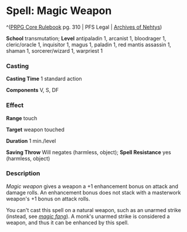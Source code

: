 # Spell: Magic Weapon

^([PRPG Core Rulebook][ss-magic-weapon] pg. 310 | PFS Legal | [Archives of Nehtys][sn-magic-weapon])

**School** transmutation; **Level** antipaladin 1, arcanist 1, bloodrager 1, cleric/oracle 1, inquisitor 1, magus 1, paladin 1, red mantis assassin 1, shaman 1, sorcerer/wizard 1, warpriest 1

### Casting

**Casting Time** 1 standard action  

**Components** V, S, DF

### Effect

**Range** touch  

**Target** weapon touched  

**Duration** 1 min./level  

**Saving Throw** Will negates (harmless, object); **Spell Resistance** yes (harmless, object)

### Description

_Magic weapon_ gives a weapon a +1 enhancement bonus on attack and damage rolls. An enhancement bonus does not stack with a masterwork weapon's +1 bonus on attack rolls.  

You can't cast this spell on a natural weapon, such as an unarmed strike (instead, see _[magic fang]_). A monk's unarmed strike is considered a weapon, and thus it can be enhanced by this spell.

[ss-magic-weapon]: http://paizo.com/pathfinderRPG/v57
[sn-magic-weapon]: http://www.archivesofnethys.com/SpellDisplay.aspx?ItemName=Magic%20Weapon
[magic fang]: http://www.archivesofnethys.com/SpellDisplay.aspx?ItemName=magic%20fang